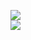[![](https://img.shields.io/badge/Made%20With-Github%20Spray-lightgrey.svg?style=for-the-badge&logo=github)](https://github.com/Annihil/github-spray#3957)  
[![](https://i.imgur.com/2DrTn0Z.gif)](https://github.com/Annihil/github-spray)